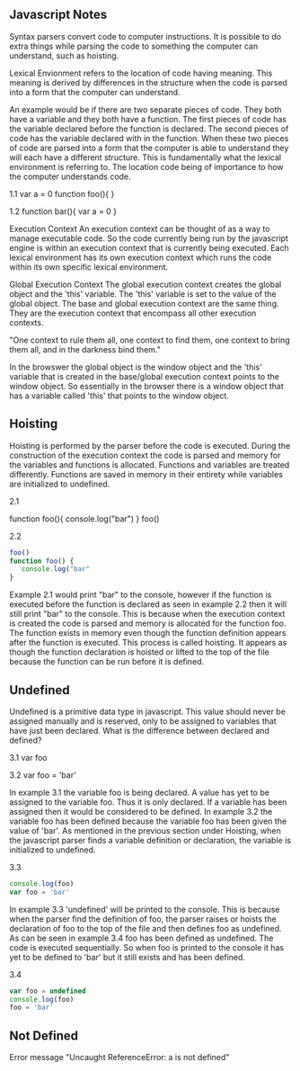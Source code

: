## Javascript Notes

Syntax parsers convert code to computer instructions.
It is possible to do extra things while parsing the code to something the computer can understand, such as hoisting.

Lexical Envionment refers to the location of code having meaning. This meaning
is derived by differences in the structure when the code is parsed into a form
that the computer can understand. 

An example would be if there are two separate pieces of code. They both have a
variable and they both have a function. The first pieces of code has the 
variable declared before the function is declared. The second pieces of code 
has the variable declared with in the function. When these two pieces of code
are parsed into a form that the computer is able to understand they will each
have a different structure. This is fundamentally what the lexical environment 
is referring to. The location code being of importance to how the computer 
understands code.

1.1
var a = 0
function foo(){
}

1.2
function bar(){
   var a = 0
}

Execution Context
An execution context can be thought of as a way to manage executable code. So
the code currently being run by the javascript engine is within an execution
context that is currently being executed. Each lexical environment has its own
execution context which runs the code within its own specific lexical 
environment.

Global Execution Context
The global execution context creates the global object and the 'this' variable.
The 'this' variable is set to the value of the global object.
The base and global execution context are the same thing. They are the 
execution context that encompass all other execution contexts. 

"One context to rule them all, one context to find them, one context to bring 
them all, and in the darkness bind them." 

In the browswer the global object is the window object and the 'this' variable
that is created in the base/global execution context points to the window
object. So essentially in the browser there is a window object that has a 
variable called 'this' that points to the window object.

## Hoisting
Hoisting is performed by the parser before the code is executed. 
During the construction of the execution context the code is parsed and memory
for the variables and functions is allocated. Functions and variables are 
treated differently. Functions are saved in memory in their entirety while 
variables are initialized to undefined.

2.1

function foo(){
   console.log("bar")
}
foo()

2.2
```javascript
foo()
function foo() {
   console.log("bar"
}
```

Example 2.1 would print "bar" to the console, however if the function is
executed before the function is declared as seen in example 2.2 then it will 
still print "bar" to the console. This is because when the execution context is
created the code is parsed and memory is allocated for the function foo. The
function exists in memory even though the function definition appears after the
function is executed. This process is called hoisting. It appears as though the
function declaration is hoisted or lifted to the top of the file because the 
function can be run before it is defined.


## Undefined
Undefined is a primitive data type in javascript. This value should never be 
assigned manually and is reserved, only to be assigned to variables that have 
just been declared. What is the difference between declared and defined?

3.1
var foo

3.2
var foo = 'bar'

In example 3.1 the variable foo is being declared. A value has yet to be 
assigned to the variable foo. Thus it is only declared. If a variable has been
assigned then it would be considered to be defined. In example 3.2 the variable
foo has been defined because the variable foo has been given the value of 
'bar'. As mentioned in the previous section under Hoisting, when the javascript
parser finds a variable definition or declaration, the variable is initialized 
to undefined.

3.3
``` javascript
console.log(foo)
var foo = 'bar'
```

In example 3.3 'undefined' will be printed to the console. This is because when
the parser find the definition of foo, the parser raises or hoists the 
declaration of foo to the top of the file and then defines foo as undefined. As
can be seen in example 3.4 foo has been defined as undefined. The code is 
executed sequentially. So when foo is printed to the console it has yet to be 
defined to 'bar' but it still exists and has been defined.

3.4
``` javascript
var foo = undefined
console.log(foo)
foo = 'bar'
```

## Not Defined 
Error message "Uncaught ReferenceError: a is not defined"
